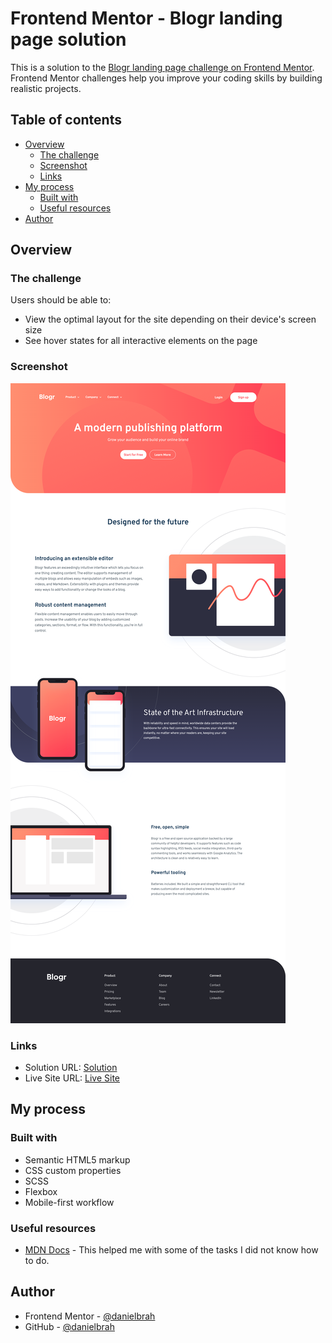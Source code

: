 # Frontend Mentor - Blogr landing page solution

This is a solution to the [Blogr landing page challenge on Frontend Mentor](https://www.frontendmentor.io/challenges/blogr-landing-page-EX2RLAApP). Frontend Mentor challenges help you improve your coding skills by building realistic projects. 

## Table of contents

- [Overview](#overview)
  - [The challenge](#the-challenge)
  - [Screenshot](#screenshot)
  - [Links](#links)
- [My process](#my-process)
  - [Built with](#built-with)
  - [Useful resources](#useful-resources)
- [Author](#author)

## Overview

### The challenge

Users should be able to:

- View the optimal layout for the site depending on their device's screen size
- See hover states for all interactive elements on the page

### Screenshot

![](./images/screenshot.png)

### Links

- Solution URL: [Solution](https://github.com/danielbrah/blogr-landing-page)
- Live Site URL: [Live Site](https://blogr-landing-page-danielbrah.netlify.app/)

## My process

### Built with

- Semantic HTML5 markup
- CSS custom properties
- SCSS
- Flexbox
- Mobile-first workflow

### Useful resources

- [MDN Docs](https://developer.mozilla.org/en-US/docs/Web) - This helped me with some of the tasks I did not know how to do.

## Author
- Frontend Mentor - [@danielbrah](https://www.frontendmentor.io/profile/danielbrah)
- GitHub - [@danielbrah](https://github.com/danielbrah)